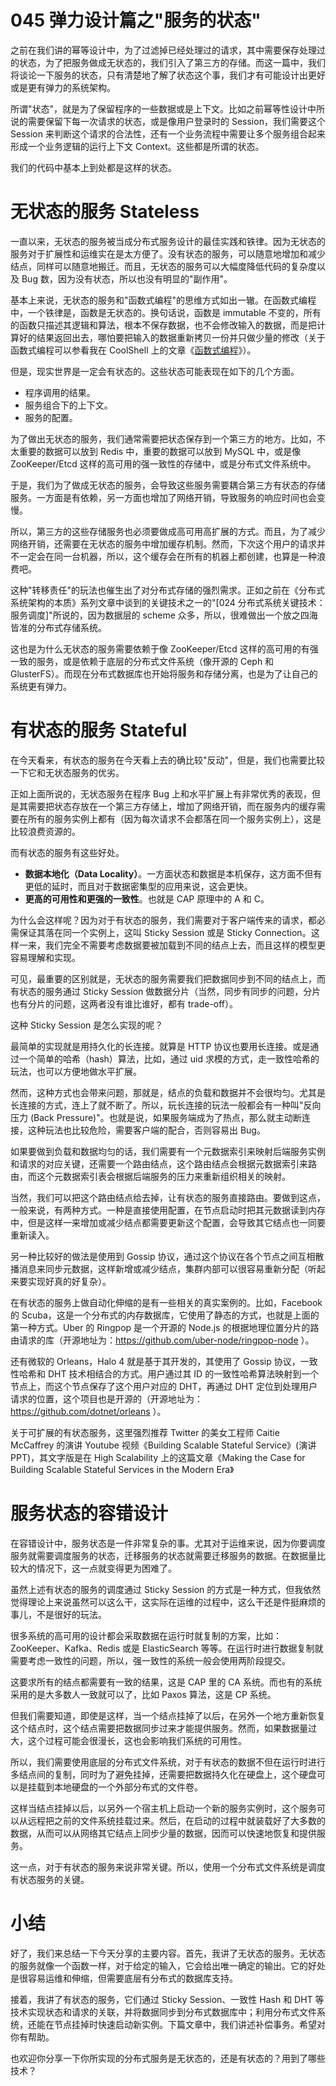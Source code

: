 # 045 弹力设计篇之"服务的状态"

之前在我们讲的幂等设计中，为了过滤掉已经处理过的请求，其中需要保存处理过的状态，为了把服务做成无状态的，我们引入了第三方的存储。而这一篇中，我们将谈论一下服务的状态，只有清楚地了解了状态这个事，我们才有可能设计出更好或是更有弹力的系统架构。

所谓"状态"，就是为了保留程序的一些数据或是上下文。比如之前幂等性设计中所说的需要保留下每一次请求的状态，或是像用户登录时的
Session，我们需要这个 Session
来判断这个请求的合法性，还有一个业务流程中需要让多个服务组合起来形成一个业务逻辑的运行上下文
Context。这些都是所谓的状态。

我们的代码中基本上到处都是这样的状态。

# 无状态的服务 Stateless

一直以来，无状态的服务被当成分布式服务设计的最佳实践和铁律。因为无状态的服务对于扩展性和运维实在是太方便了。没有状态的服务，可以随意地增加和减少结点，同样可以随意地搬迁。而且，无状态的服务可以大幅度降低代码的复杂度以及
Bug 数，因为没有状态，所以也没有明显的"副作用"。

基本上来说，无状态的服务和"函数式编程"的思维方式如出一辙。在函数式编程中，一个铁律是，函数是无状态的。换句话说，函数是
immutable
不变的，所有的函数只描述其逻辑和算法，根本不保存数据，也不会修改输入的数据，而是把计算好的结果返回出去，哪怕要把输入的数据重新拷贝一份并只做少量的修改（关于函数式编程可以参看我在
CoolShell
上的文章《[函数式编程](https://coolshell.cn/articles/10822.html)》）。

但是，现实世界是一定会有状态的。这些状态可能表现在如下的几个方面。

-   程序调用的结果。
-   服务组合下的上下文。
-   服务的配置。

为了做出无状态的服务，我们通常需要把状态保存到一个第三方的地方。比如，不太重要的数据可以放到
Redis 中，重要的数据可以放到 MySQL 中，或是像 ZooKeeper/Etcd
这样的高可用的强一致性的存储中，或是分布式文件系统中。

于是，我们为了做成无状态的服务，会导致这些服务需要耦合第三方有状态的存储服务。一方面是有依赖，另一方面也增加了网络开销，导致服务的响应时间也会变慢。

所以，第三方的这些存储服务也必须要做成高可用高扩展的方式。而且，为了减少网络开销，还需要在无状态的服务中增加缓存机制。然而，下次这个用户的请求并不一定会在同一台机器，所以，这个缓存会在所有的机器上都创建，也算是一种浪费吧。

这种"转移责任"的玩法也催生出了对分布式存储的强烈需求。正如之前在《分布式系统架构的本质》系列文章中谈到的关键技术之一的"\[024
分布式系统关键技术：服务调度\]"所说的，因为数据层的 scheme
众多，所以，很难做出一个放之四海皆准的分布式存储系统。

这也是为什么无状态的服务需要依赖于像 ZooKeeper/Etcd
这样的高可用的有强一致的服务，或是依赖于底层的分布式文件系统（像开源的
Ceph 和
GlusterFS）。而现在分布式数据库也开始将服务和存储分离，也是为了让自己的系统更有弹力。

# 有状态的服务 Stateful

在今天看来，有状态的服务在今天看上去的确比较"反动"，但是，我们也需要比较一下它和无状态服务的优劣。

正如上面所说的，无状态服务在程序 Bug
上和水平扩展上有非常优秀的表现，但是其需要把状态存放在一个第三方存储上，增加了网络开销，而在服务内的缓存需要在所有的服务实例上都有（因为每次请求不会都落在同一个服务实例上），这是比较浪费资源的。

而有状态的服务有这些好处。

-   **数据本地化（Data
    Locality）**。一方面状态和数据是本机保存，这方面不但有更低的延时，而且对于数据密集型的应用来说，这会更快。
-   **更高的可用性和更强的一致性**。也就是 CAP 原理中的 A 和 C。

为什么会这样呢？因为对于有状态的服务，我们需要对于客户端传来的请求，都必需保证其落在同一个实例上，这叫
Sticky Session 或是 Sticky
Connection。这样一来，我们完全不需要考虑数据要被加载到不同的结点上去，而且这样的模型更容易理解和实现。

可见，最重要的区别就是，无状态的服务需要我们把数据同步到不同的结点上，而有状态的服务通过
Sticky Session
做数据分片（当然，同步有同步的问题，分片也有分片的问题，这两者没有谁比谁好，都有
trade-off）。

这种 Sticky Session 是怎么实现的呢？

最简单的实现就是用持久化的长连接。就算是 HTTP
协议也要用长连接。或是通过一个简单的哈希（hash）算法，比如，通过 uid
求模的方式，走一致性哈希的玩法，也可以方便地做水平扩展。

然而，这种方式也会带来问题，那就是，结点的负载和数据并不会很均匀。尤其是长连接的方式，连上了就不断了。所以，玩长连接的玩法一般都会有一种叫"反向压力
(Back
Pressure)"。也就是说，如果服务端成为了热点，那么就主动断连接，这种玩法也比较危险，需要客户端的配合，否则容易出
Bug。

如果要做到负载和数据均匀的话，我们需要有一个元数据索引来映射后端服务实例和请求的对应关键，还需要一个路由结点，这个路由结点会根据元数据索引来路由，而这个元数据索引表会根据后端服务的压力来重新组织相关的映射。

当然，我们可以把这个路由结点给去掉，让有状态的服务直接路由。要做到这点，一般来说，有两种方式。一种是直接使用配置，在节点启动时把其元数据读到内存中，但是这样一来增加或减少结点都需要更新这个配置，会导致其它结点也一同要重新读入。

另一种比较好的做法是使用到 Gossip
协议，通过这个协议在各个节点之间互相散播消息来同步元数据，这样新增或减少结点，集群内部可以很容易重新分配（听起来要实现好真的好复杂）。

在有状态的服务上做自动化伸缩的是有一些相关的真实案例的。比如，Facebook
的
Scuba，这是一个分布式的内存数据库，它使用了静态的方式，也就是上面的第一种方式。Uber
的 Ringpop 是一个开源的 Node.js
的根据地理位置分片的路由请求的库（开源地址为：<https://github.com/uber-node/ringpop-node>
）。

还有微软的 Orleans，Halo 4 就是基于其开发的，其使用了 Gossip
协议，一致性哈希和 DHT 技术相结合的方式。用户通过其 ID
的一致性哈希算法映射到一个节点上，而这个节点保存了这个用户对应的
DHT，再通过 DHT
定位到处理用户请求的位置，这个项目也是开源的（开源地址为：
<https://github.com/dotnet/orleans> ）。

关于可扩展的有状态服务，这里强烈推荐 Twitter 的美女工程师 Caitie
McCaffrey 的演讲 Youtube 视频《Building Scalable Stateful Service》(演讲
PPT)，其文字版是在 High Scalability 上的这篇文章《Making the Case for
Building Scalable Stateful Services in the Modern Era》

# 服务状态的容错设计

在容错设计中，服务状态是一件非常复杂的事。尤其对于运维来说，因为你要调度服务就需要调度服务的状态，迁移服务的状态就需要迁移服务的数据。在数据量比较大的情况下，这一点就变得更为困难了。

虽然上述有状态的服务的调度通过 Sticky Session
的方式是一种方式，但我依然觉得理论上来说虽然可以这么干，这实际在运维的过程中，这么干还是件挺麻烦的事儿，不是很好的玩法。

很多系统的高可用的设计都会采取数据在运行时就复制的方案，比如：ZooKeeper、Kafka、Redis
或是 ElasticSearch
等等。在运行时进行数据复制就需要考虑一致性的问题，所以，强一致性的系统一般会使用两阶段提交。

这要求所有的结点都需要有一致的结果，这是 CAP 里的 CA
系统。而也有的系统采用的是大多数人一致就可以了，比如 Paxos 算法，这是 CP
系统。

但我们需要知道，即使是这样，当一个结点挂掉了以后，在另外一个地方重新恢复这个结点时，这个结点需要把数据同步过来才能提供服务。然而，如果数据量过大，这个过程可能会很漫长，这也会影响我们系统的可用性。

所以，我们需要使用底层的分布式文件系统，对于有状态的数据不但在运行时进行多结点间的复制，同时为了避免挂掉，还需要把数据持久化在硬盘上，这个硬盘可以是挂载到本地硬盘的一个外部分布式的文件卷。

这样当结点挂掉以后，以另外一个宿主机上启动一个新的服务实例时，这个服务可以从远程把之前的文件系统挂载过来。然后，在启动的过程中就装载好了大多数的数据，从而可以从网络其它结点上同步少量的数据，因而可以快速地恢复和提供服务。

这一点，对于有状态的服务来说非常关键。所以，使用一个分布式文件系统是调度有状态服务的关键。

# 小结

好了，我们来总结一下今天分享的主要内容。首先，我讲了无状态的服务。无状态的服务就像一个函数一样，对于给定的输入，它会给出唯一确定的输出。它的好处是很容易运维和伸缩，但需要底层有分布式的数据库支持。

接着，我讲了有状态的服务，它们通过 Sticky Session、一致性 Hash 和 DHT
等技术实现状态和请求的关联，并将数据同步到分布式数据库中；利用分布式文件系统，还能在节点挂掉时快速启动新实例。下篇文章中，我们讲述补偿事务。希望对你有帮助。

也欢迎你分享一下你所实现的分布式服务是无状态的，还是有状态的？用到了哪些技术？
